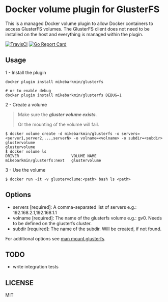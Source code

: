 # Docker volume plugin for GlusterFS

This is a managed Docker volume plugin to allow Docker containers to access
GlusterFS volumes.  The GlusterFS client does not need to be installed on the
host and everything is managed within the plugin.

[![TravisCI](https://travis-ci.org/mikebarkmin/docker-volume-glusterfs.svg)](https://travis-ci.org/mikebarkmin/docker-volume-glusterfs)
[![Go Report Card](https://goreportcard.com/badge/github.com/mikebarkmin/docker-volume-glusterfs)](https://goreportcard.com/report/github.com/mikebarkmin/docker-volume-glusterfs)

## Usage

1 - Install the plugin
```
docker plugin install mikebarkmin/glusterfs

# or to enable debug
docker plugin install mikebarkmin/glusterfs DEBUG=1
```

2 - Create a volume

> Make sure the ***gluster volume exists***.
>
> Or the mounting of the volume will fail.

```
$ docker volume create -d mikebarkmin/glusterfs -o servers=<server1,server2,...,serverN> -o volname=<volname> -o subdir=<subdir> glustervolume
glustervolume
$ docker volume ls
DRIVER                       VOLUME NAME
mikebarkmin/glusterfs:next   glustervolume
```

3 - Use the volume
```
$ docker run -it -v glustervolume:<path> bash ls <path>
```

## Options

* servers [required]: A comma-separated list of servers e.g.: 192.168.2.1,192.168.1.1
* volname [required]: The name of the glusterfs volume e.g.: gv0. Needs to be defined on the glusterfs cluster.
* subdir [required]: The name of the subdir. Will be created, if not found.

For additional options see [man mount.glusterfs](https://github.com/gluster/glusterfs/blob/release-6/doc/mount.glusterfs.8).

## TODO

* write integration tests

## LICENSE

MIT
